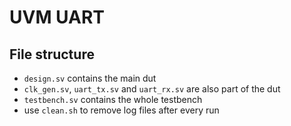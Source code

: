 # UVM UART

## File structure

- `design.sv` contains the main dut
- `clk_gen.sv`, `uart_tx.sv` and `uart_rx.sv` are also part of the dut
- `testbench.sv` contains the whole testbench
- use `clean.sh` to remove log files after every run
